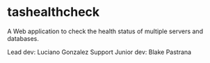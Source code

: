 # tashealthcheck
A Web application to check the health status of multiple servers and databases. 

Lead dev: Luciano Gonzalez
Support Junior dev: Blake Pastrana
